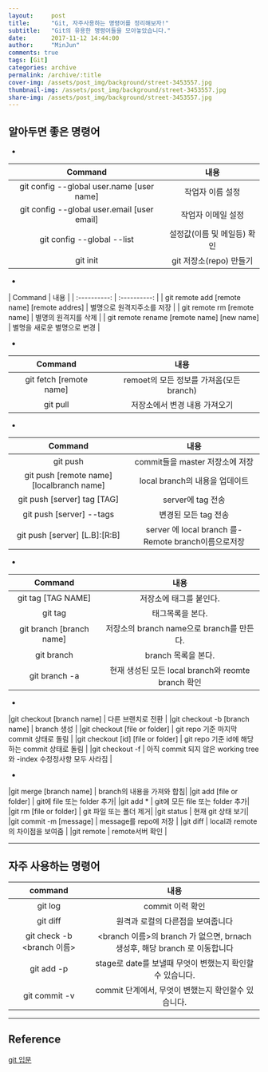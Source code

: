```yaml
---
layout:     post
title:      "Git, 자주사용하는 명령어를 정리해보자!"
subtitle:   "Git의 유용한 명령어들을 모아놓았습니다."
date:       2017-11-12 14:44:00
author:     "MinJun"
comments: true
tags: [Git]
categories: archive
permalink: /archive/:title
cover-img: /assets/post_img/background/street-3453557.jpg
thumbnail-img: /assets/post_img/background/street-3453557.jpg
share-img: /assets/post_img/background/street-3453557.jpg
---
```



## 알아두면 좋은 명령어

* <br>

| Command | 내용 | 
| :----------: | :----------: |
| git config --global user.name [user name] |   작업자 이름 설정 |
| git config --global user.email [user email]|   작업자 이메일 설정 |
| git config --global --list | 설정값(이름 및 메일등) 확인 |
| git init |  git 저장소(repo) 만들기 | <br>

* <br>
 
﻿| Command | 내용 | 
| :----------: | :----------: |
| git remote add [remote name] [remote addres] | 별명으로 원격지주소를 저장 |
| git remote rm [remote name]   |   별명의 원격지를 삭제 |
| git remote rename [remote name] [new name]  | 별명을 새로운 별명으로 변경 | 
 
* <br>
 
| Command | 내용 | 
| :----------: | :----------: |
|git fetch [remote name]    | remoet의 모든 정보를 가져옴(모든 branch) |
| git pull |  저장소에서 변경 내용 가져오기 |

* <br>

| Command | 내용 | 
| :----------: | :----------: | 
| git push | commit들을 master 저장소에 저장﻿ |
| git push [remote name] [localbranch name] |local branch의 내용을 업데이트|
| git push [server] tag [TAG]    |                              server에 tag 전송|
| git push [server] --tags      |                               변경된 모든 tag 전송|
| git push [server] [L.B]:[R:B] |                               server 에 local branch 를-Remote branch이름으로저장 |
 
* <br>                                                                              

| Command | 내용 | 
| :----------: | :----------: |  
| git tag [TAG NAME] |                                              저장소에 태그를 붙인다. |
| git tag             |                                                     태그목록을 본다.|
| git branch [branch name] |                                   저장소의 branch name으로 branch를 만든다. |
| git branch                |                                           branch 목록을 본다.|
| git branch -a              |                                        현재 생성된 모든 local branch와 reomte branch 확인|
                                                                             
* <br>
 
|git checkout [branch name]                     |         다른 브랜치로 전환 |
|git checkout -b [branch name]  |                       branch 생성 |
|git checkout [file or folder]  |                           git repo 기준 마지막 commit 상태로 돌림 |
|git checkout [id] [file or folder]      |               git repo 기준 id에 해당하는 commit 상태로 돌림 |
|git checkout -f      |        아직 commit 되지 않은 working tree와 -index 수정정사항 모두 사라짐 |
 
* <br>
 
|git merge [branch name]                        |         branch의 내용을 가져와 합침|
|git add [file or folder]                        |           git에 file 또는 folder 추가|
|git add *                                        |                   git에 모든 file 또는 folder 추가|
|git rm [file or folder]                           |          git 파일 또는 폴더 제거|
|git status                                         |                현재 git 상태 보기|
|git commit -m [message]   |                             message를 repo에 저장 |
|git diff                   |                                          local과 remote의 차이점을 보여줌 |
|git remote                  |                                      remote서버 확인 |

---


## 자주 사용하는 명령어

| command | 내용 |
| :----: | :----: |
| git log | commit 이력 확인|
| git diff | 원격과 로컬의 다른점을 보여줍니다 |
| git check -b <branch 이름> | <branch 이름>의 branch 가 없으면, brnach 생성후, 해당 branch 로 이동합니다  |
| git add -p | stage로 date를 보낼때 무엇이 변했는지 확인할수 있습니다.|
| git commit -v | commit 단계에서, 무엇이 변했는지 확인할수 있습니다.|

---

## Reference 


[git 입문](https://backlog.com/git-tutorial/kr/stepup/stepup3_1.html) <br>
